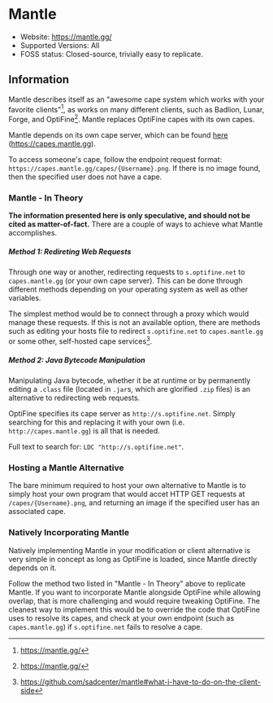 # Mantle
- Website: https://mantle.gg/
- Supported Versions: All
- FOSS status: Closed-source, trivially easy to replicate.

## Information
Mantle describes itself as an "awesome cape system which works with your favorite clients"[^1], as works on many different clients, such as Badlion, Lunar, Forge, and OptiFine[^1]. Mantle replaces OptiFine capes with its own capes.

Mantle depends on its own cape server, which can be found [here]("https://capes.mantle.gg") (https://capes.mantle.gg).

To access someone's cape, follow the endpoint request format: `https://capes.mantle.gg/capes/{Username}.png`. If there is no image found, then the specified user does not have a cape.

### Mantle - In Theory
**The information presented here is only speculative, and should not be cited as matter-of-fact.**
There are a couple of ways to achieve what Mantle accomplishes.

##### Method 1: Redireting Web Requests
Through one way or another, redirecting requests to `s.optifine.net` to `capes.mantle.gg` (or your own cape server). This can be done through different methods depending on your operating system as well as other variables.

The simplest method would be to connect through a proxy which would manage these requests. If this is not an available option, there are methods such as editing your hosts file to redirect `s.optifine.net` to `capes.mantle.gg` or some other, self-hosted cape services[^2].

##### Method 2: Java Bytecode Manipulation
Manipulating Java bytecode, whether it be at runtime or by permanently editing a `.class` file (located in `.jar`s, which are glorified `.zip` files) is an alternative to redirecting web requests.

OptiFine specifies its cape server as `http://s.optifine.net`. Simply searching for this and replacing it with your own (i.e. `http://capes.mantle.gg`) is all that is needed.

Full text to search for: `LDC "http://s.optifine.net"`.

### Hosting a Mantle Alternative
The bare minimum required to host your own alternative to Mantle is to simply host your own program that would accet HTTP GET requests at `/capes/{Username}.png`, and returning an image if the specified user has an associated cape.

### Natively Incorporating Mantle
Natively implementing Mantle in your modification or client alternative is very simple in concept as long as OptiFine is loaded, since Mantle directly depends on it.

Follow the method two listed in "Mantle - In Theory" above to replicate Mantle. If you want to incorporate Mantle alongside OptiFine while allowing overlap, that is more challenging and would require tweaking OptiFine. The cleanest way to implement this would be to override the code that OptiFine uses to resolve its capes, and check at your own endpoint (such as `capes.mantle.gg`) if `s.optifine.net` fails to resolve a cape.

[^1]: https://mantle.gg/
[^2]: https://github.com/sadcenter/mantle#what-i-have-to-do-on-the-client-side